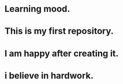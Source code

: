 # Learning mood.
# This is my first repository.
# I am happy after creating it.
# i believe in hardwork.